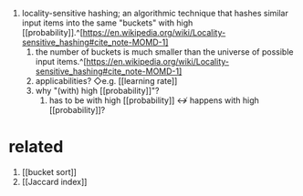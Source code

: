 1. locality-sensitive hashing; an algorithmic technique that hashes similar input items into the same "buckets" with high [[probability]].^[https://en.wikipedia.org/wiki/Locality-sensitive_hashing#cite_note-MOMD-1]
	1. the number of buckets is much smaller than the universe of possible input items.^[https://en.wikipedia.org/wiki/Locality-sensitive_hashing#cite_note-MOMD-1]
	2. applicabilities? ◇e.g. [[learning rate]]
	3. why "(with) high [[probability]]"?
		1. has to be with high [[probability]] ↮ happens with high [[probability]]?

# related
1. [[bucket sort]]
2. [[Jaccard index]]